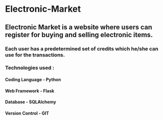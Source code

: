 # Electronic-Market
## Electronic Market is a website where users can register for buying and selling electronic items.
### Each user has a predetermined set of credits which he/she can use for the transactions.
### Technologies used :
####  Coding Language - Python
####  Web Framework - Flask 
####  Database - SQLAlchemy
####  Version Control - GIT


